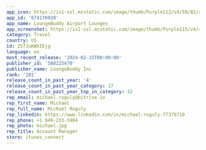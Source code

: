 ```yaml
---
app_icon: https://is1-ssl.mzstatic.com/image/thumb/Purple112/v4/59/82/a1/5982a122-51ed-66e9-76af-9d99c80b8c96/AppStoreIcon-0-0-1x_U007emarketing-0-7-0-P3-0-85-220.png/1024x1024bb.png
app_id: '674176920'
app_name: LoungeBuddy Airport Lounges
app_screenshot: https://is1-ssl.mzstatic.com/image/thumb/Purple115/v4/af/12/03/af12037a-af1f-21f7-506b-e8b37724665e/04f7c388-b800-437d-ab9f-d3214afed10d_6.5_-_Slide_1.jpg/1284x2778bb.png
category: Travel
country: US
id: ZSfJuKWXIEjg
language: en
most_recent_release: '2024-02-15T00:00:00'
publisher_id: '588225470'
publisher_name: LoungeBuddy Inc
rank: '201'
release_count_in_past_year: '4'
release_count_in_past_year_category: 17
release_count_in_past_year_top_in_category: 42
rep_email: michael.roguly@bitrise.io
rep_first_name: Michael
rep_full_name: Michael Roguly
rep_linkedin: https://www.linkedin.com/in/michael-roguly-77376710
rep_phone: +1 949-233-3404
rep_photo: michael.jpg
rep_title: Account Manager
store: itunes_connect
---
```

